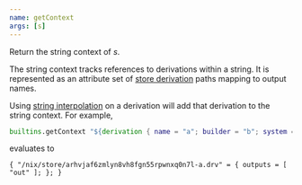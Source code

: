 ```yaml
---
name: getContext
args: [s]
---
```

Return the string context of *s*.

The string context tracks references to derivations within a string.
It is represented as an attribute set of [store derivation](@docroot@/glossary.md#gloss-store-derivation) paths mapping to output names.

Using [string interpolation](@docroot@/language/string-interpolation.md) on a derivation will add that derivation to the string context.
For example,

```nix
builtins.getContext "${derivation { name = "a"; builder = "b"; system = "c"; }}"
```

evaluates to

```
{ "/nix/store/arhvjaf6zmlyn8vh8fgn55rpwnxq0n7l-a.drv" = { outputs = [ "out" ]; }; }
```

